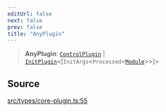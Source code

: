 ```yaml
---
editUrl: false
next: false
prev: false
title: "AnyPlugin"
---
```


> **AnyPlugin**: [`ControlPlugin`](/v4/api/interfaces/controlplugin/) \| [`InitPlugin`](/v4/api/interfaces/initplugin/)\<[`InitArgs`\<`Processed`\<[`Module`](/v4/api/interfaces/module/)\>\>]\>

## Source

[src/types/core-plugin.ts:55](https://github.com/sern-handler/handler/blob/70c6236802295980123056f2e84579aa6f6e5dbd/src/types/core-plugin.ts#L55)
